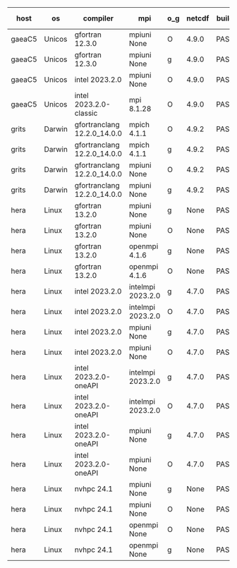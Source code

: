 

| host     | os       | compiler                              | mpi                      | o_g        | netcdf        | build       | u_pass          | u_fail          | s_pass            | s_fail            | e_pass             | e_fail             | nuopc_pass       | nuopc_fail       | artifacts link          |
|----------|----------|---------------------------------------|--------------------------|------------|---------------|-------------|-----------------|-----------------|-------------------|-------------------|--------------------|--------------------|------------------|------------------|-------------------------|
| gaeaC5 | Unicos | gfortran 12.3.0 | mpiuni None  | O | 4.9.0  | PASS | 12516 | 0 | 9 | 0 | 43 | 0 | None | None | <a href="https://github.com/esmf-org/esmf-test-artifacts/tree/84a46e61b8196e82a2bb33276ec84b17e34a7f33/develop/gfortran/12.3.0/O/mpiuni/None" target="_blank">84a46e6</a> | 
| gaeaC5 | Unicos | gfortran 12.3.0 | mpiuni None  | g | 4.9.0  | PASS | None | None | None | None | None | None | None | None | <a href="https://github.com/esmf-org/esmf-test-artifacts/tree/940e45948e0f4a21dd0992c7380bfe8f9c2832b5/develop/gfortran/12.3.0/g/mpiuni/None" target="_blank">940e459</a> | 
| gaeaC5 | Unicos | intel 2023.2.0 | mpiuni None  | O | 4.9.0  | PASS | 12516 | 0 | 9 | 0 | 43 | 0 | None | None | <a href="https://github.com/esmf-org/esmf-test-artifacts/tree/315eaf7ced9364c279887d304e46692d4190d6fb/develop/intel/2023.2.0/O/mpiuni/None" target="_blank">315eaf7</a> | 
| gaeaC5 | Unicos | intel 2023.2.0-classic | mpi 8.1.28  | O | 4.9.0  | PASS | 14184 | 0 | 51 | 0 | 80 | 0 | 56 | 0 | <a href="https://github.com/esmf-org/esmf-test-artifacts/tree/64c5d05df9ab516f1189c3a117d4a307917d3098/develop/intel/2023.2.0-classic/O/mpi/8.1.28" target="_blank">64c5d05</a> | 
| grits | Darwin | gfortranclang 12.2.0_14.0.0 | mpich 4.1.1  | O | 4.9.2  | PASS | 14184 | 0 | 51 | 0 | 80 | 0 | 56 | 0 | <a href="https://github.com/esmf-org/esmf-test-artifacts/tree/ba4aa0cc937ff5ca96cda7c0a4b5630badcaf7ed/develop/gfortranclang/12.2.0_14.0.0/O/mpich/4.1.1" target="_blank">ba4aa0c</a> | 
| grits | Darwin | gfortranclang 12.2.0_14.0.0 | mpich 4.1.1  | g | 4.9.2  | PASS | 14184 | 0 | 51 | 0 | 80 | 0 | 55 | 1 | <a href="https://github.com/esmf-org/esmf-test-artifacts/tree/16e70e66fa51127202fd748d0c73b10cecd0253c/develop/gfortranclang/12.2.0_14.0.0/g/mpich/4.1.1" target="_blank">16e70e6</a> | 
| grits | Darwin | gfortranclang 12.2.0_14.0.0 | mpiuni None  | O | 4.9.2  | PASS | 12516 | 0 | 9 | 0 | 43 | 0 | None | None | <a href="https://github.com/esmf-org/esmf-test-artifacts/tree/6ff5cabd5e4821cf3bcad55871eaa4af19b28d79/develop/gfortranclang/12.2.0_14.0.0/O/mpiuni/None" target="_blank">6ff5cab</a> | 
| grits | Darwin | gfortranclang 12.2.0_14.0.0 | mpiuni None  | g | 4.9.2  | PASS | None | None | None | None | None | None | None | None | <a href="https://github.com/esmf-org/esmf-test-artifacts/tree/63356b7d56ffbe9d5a5d20678ae88f82c553fe2b/develop/gfortranclang/12.2.0_14.0.0/g/mpiuni/None" target="_blank">63356b7</a> | 
| hera | Linux | gfortran 13.2.0 | mpiuni None  | g | None  | PASS | 12516 | 0 | 9 | 0 | 43 | 0 | None | None | <a href="https://github.com/esmf-org/esmf-test-artifacts/tree/454aa18293a4afc0792799742606a6e4b6f891ad/develop/gfortran/13.2.0/g/mpiuni/None" target="_blank">454aa18</a> | 
| hera | Linux | gfortran 13.2.0 | mpiuni None  | O | None  | PASS | 12516 | 0 | 9 | 0 | 43 | 0 | None | None | <a href="https://github.com/esmf-org/esmf-test-artifacts/tree/caeca74139530ce1307071f73fa34b703e1385ee/develop/gfortran/13.2.0/O/mpiuni/None" target="_blank">caeca74</a> | 
| hera | Linux | gfortran 13.2.0 | openmpi 4.1.6  | g | None  | PASS | 14184 | 0 | 51 | 0 | 80 | 0 | 56 | 0 | <a href="https://github.com/esmf-org/esmf-test-artifacts/tree/9e064d0764bf2c6eedea21ca0d27189a0b0f9b50/develop/gfortran/13.2.0/g/openmpi/4.1.6" target="_blank">9e064d0</a> | 
| hera | Linux | gfortran 13.2.0 | openmpi 4.1.6  | O | None  | PASS | 14184 | 0 | 51 | 0 | 80 | 0 | 56 | 0 | <a href="https://github.com/esmf-org/esmf-test-artifacts/tree/51903d398321ce861fbcefddf379b297aba775ab/develop/gfortran/13.2.0/O/openmpi/4.1.6" target="_blank">51903d3</a> | 
| hera | Linux | intel 2023.2.0 | intelmpi 2023.2.0  | g | 4.7.0  | PASS | 14184 | 0 | 51 | 0 | 80 | 0 | 56 | 0 | <a href="https://github.com/esmf-org/esmf-test-artifacts/tree/23b0f604c02d843593448459ed0d36397435a891/develop/intel/2023.2.0/g/intelmpi/2023.2.0" target="_blank">23b0f60</a> | 
| hera | Linux | intel 2023.2.0 | intelmpi 2023.2.0  | O | 4.7.0  | PASS | 14184 | 0 | 51 | 0 | 80 | 0 | 56 | 0 | <a href="https://github.com/esmf-org/esmf-test-artifacts/tree/d35fb20c91bca2f3754e546b786f834d2e6ec48f/develop/intel/2023.2.0/O/intelmpi/2023.2.0" target="_blank">d35fb20</a> | 
| hera | Linux | intel 2023.2.0 | mpiuni None  | g | 4.7.0  | PASS | 12516 | 0 | 9 | 0 | 43 | 0 | None | None | <a href="https://github.com/esmf-org/esmf-test-artifacts/tree/6bfeb75b28bb7fe85ce1fc2d6800ec8197e53461/develop/intel/2023.2.0/g/mpiuni/None" target="_blank">6bfeb75</a> | 
| hera | Linux | intel 2023.2.0 | mpiuni None  | O | 4.7.0  | PASS | 12516 | 0 | 9 | 0 | 43 | 0 | None | None | <a href="https://github.com/esmf-org/esmf-test-artifacts/tree/a42a5ceaa3ce9c2fea1267732693e555c84557c9/develop/intel/2023.2.0/O/mpiuni/None" target="_blank">a42a5ce</a> | 
| hera | Linux | intel 2023.2.0-oneAPI | intelmpi 2023.2.0  | g | 4.7.0  | PASS | 14184 | 0 | 51 | 0 | 80 | 0 | 56 | 0 | <a href="https://github.com/esmf-org/esmf-test-artifacts/tree/d75f32a73ad395066e987723e09da8fdf853bc04/develop/intel/2023.2.0-oneAPI/g/intelmpi/2023.2.0" target="_blank">d75f32a</a> | 
| hera | Linux | intel 2023.2.0-oneAPI | intelmpi 2023.2.0  | O | 4.7.0  | PASS | 14184 | 0 | 50 | 1 | 80 | 0 | 56 | 0 | <a href="https://github.com/esmf-org/esmf-test-artifacts/tree/70fd92966b79c1e64f19fadc57f46a7d33854d98/develop/intel/2023.2.0-oneAPI/O/intelmpi/2023.2.0" target="_blank">70fd929</a> | 
| hera | Linux | intel 2023.2.0-oneAPI | mpiuni None  | g | 4.7.0  | PASS | 12516 | 0 | 9 | 0 | 43 | 0 | None | None | <a href="https://github.com/esmf-org/esmf-test-artifacts/tree/4215366381cc23fe46c32e8b0bdeb1e47673011e/develop/intel/2023.2.0-oneAPI/g/mpiuni/None" target="_blank">4215366</a> | 
| hera | Linux | intel 2023.2.0-oneAPI | mpiuni None  | O | 4.7.0  | PASS | 12516 | 0 | 9 | 0 | 43 | 0 | None | None | <a href="https://github.com/esmf-org/esmf-test-artifacts/tree/d4c188e7f171013ea8d39b70aab0ad8072f3cc86/develop/intel/2023.2.0-oneAPI/O/mpiuni/None" target="_blank">d4c188e</a> | 
| hera | Linux | nvhpc 24.1 | mpiuni None  | g | None  | PASS | 12516 | 0 | 9 | 0 | 43 | 0 | None | None | <a href="https://github.com/esmf-org/esmf-test-artifacts/tree/34f991696038abfdd8ea6cc70876eec3425f2977/develop/nvhpc/24.1/g/mpiuni/None" target="_blank">34f9916</a> | 
| hera | Linux | nvhpc 24.1 | mpiuni None  | O | None  | PASS | 12516 | 0 | 9 | 0 | 43 | 0 | None | None | <a href="https://github.com/esmf-org/esmf-test-artifacts/tree/ff0e156f25a3ed7b18d9bb492ac11ef049d6ef56/develop/nvhpc/24.1/O/mpiuni/None" target="_blank">ff0e156</a> | 
| hera | Linux | nvhpc 24.1 | openmpi None  | O | None  | PASS | 14184 | 0 | 51 | 0 | 80 | 0 | 56 | 0 | <a href="https://github.com/esmf-org/esmf-test-artifacts/tree/54bbaed379fe139f6ba782c3960bd025a2a1c45b/develop/nvhpc/24.1/O/openmpi/None" target="_blank">54bbaed</a> | 
| hera | Linux | nvhpc 24.1 | openmpi None  | g | None  | PASS | 14184 | 0 | 51 | 0 | 80 | 0 | 56 | 0 | <a href="https://github.com/esmf-org/esmf-test-artifacts/tree/4cc88355f7a4c83ea7025fc6998dd585eb566551/develop/nvhpc/24.1/g/openmpi/None" target="_blank">4cc8835</a> | 
